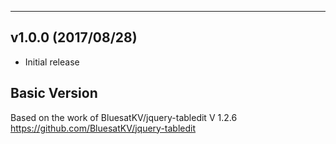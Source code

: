-------------------
v1.0.0 (2017/08/28)
-------------------
- Initial release

Basic Version
-------------------
Based on the work of BluesatKV/jquery-tabledit V 1.2.6
https://github.com/BluesatKV/jquery-tabledit
